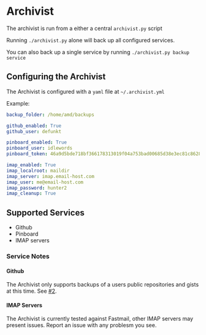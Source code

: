 # Archivist 

The archivist is run from a either a central `archivist.py` script

Running `./archivist.py` alone will back up all configured services.

You can also back up a single service by running `./archivist.py backup service`


## Configuring the Archivist

The Archivist is configured with a `yaml` file at `~/.archivist.yml`

Example:
```yaml
backup_folder: /home/amd/backups

github_enabled: True
github_user: defunkt

pinboard_enabled: True
pinboard_user: idlewords
pinboard_token: 46a9d5bde718bf366178313019f04a753bad00685d38e3ec81c8628f35dfcb1b

imap_enabled: True
imap_localroot: maildir
imap_server: imap.email-host.com 
imap_user: me@email-host.com 
imap_password: hunter2 
imap_cleanup: True
```

## Supported Services

- Github
- Pinboard
- IMAP servers

### Service Notes

#### Github
The Archivist only supports backups of a users public repositories and gists at this time. See [#2](https://github.com/amdavidson/archivist/issues/2).

#### IMAP Servers
The Archivist is currently tested against Fastmail, other IMAP servers may present issues. Report an issue with any problesm you see.
